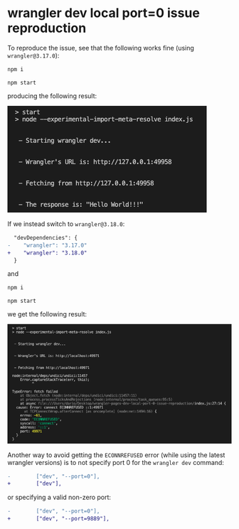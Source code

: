 # wrangler dev local port=0 issue reproduction

To reproduce the issue, see that the following works fine (using `wrangler@3.17.0`):
```
npm i
```

```
npm start
```

producing the following result:

![screenshot using wrangler 3.17](./ok.png)

If we instead switch to `wrangler@3.18.0`:
```diff
  "devDependencies": {
-    "wrangler": "3.17.0"
+    "wrangler": "3.18.0"
  }
```

and

```
npm i
```

```
npm start
```

we get the following result:

![screenshot using wrangler 3.18](./not-ok.png)

Another way to avoid getting the `ECONNREFUSED` error (while using the latest wrangler versions) is to not specify port 0
for the `wrangler dev` command:
```diff
-        ["dev", "--port=0"],
+        ["dev"],
```
or specifying a valid non-zero port:
```diff
-        ["dev", "--port=0"],
+        ["dev", "--port=9889"],
```
